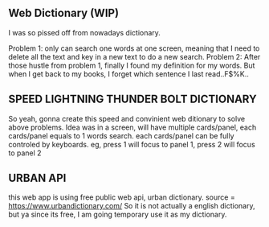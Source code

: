 ## Web Dictionary (WIP)

I was so pissed off from nowadays dictionary.

Problem 1: only can search one words at one screen, meaning that I need to delete all the text and key in a new text to do a new search.
Problem 2: After those hustle from problem 1, finally I found my definition for my words. But when I get back to my books, I forget which sentence I last read..F\$%K..

## SPEED LIGHTNING THUNDER BOLT DICTIONARY

So yeah, gonna create this speed and convinient web ditionary to solve above problems.
Idea was in a screen, will have multiple cards/panel, each cards/panel equals to 1 words search.
each cards/panel can be fully controled by keyboards. eg, press 1 will focus to panel 1, press 2 will focus to panel 2

## URBAN API

this web app is using free public web api, urban dictionary. source = https://www.urbandictionary.com/
So it is not actually a english dictionary, but ya since its free, I am going temporary use it as my dictionary.
